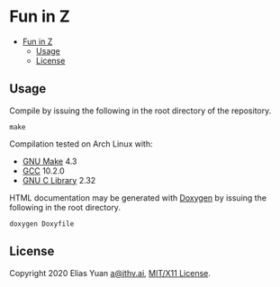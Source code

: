 <!-- SPDX-License-Identifier: X11 -->
# Fun in Z

- [Fun in Z](#fun-in-z)
  - [Usage](#usage)
  - [License](#license)

## Usage

Compile by issuing the following in the root directory of the repository.

```shell
make
```

Compilation tested on Arch Linux with:

- [GNU Make](https://www.gnu.org/software/make/) 4.3
- [GCC](http://gcc.gnu.org/) 10.2.0
- [GNU C Library](https://www.gnu.org/software/libc/) 2.32



HTML documentation may be generated with [Doxygen](https://www.doxygen.nl/index.html) by issuing the following in the
root directory.

```shell
doxygen Doxyfile
```

## License

Copyright 2020 Elias Yuan <a@jthv.ai>, [MIT/X11 License](./LICENSE).
